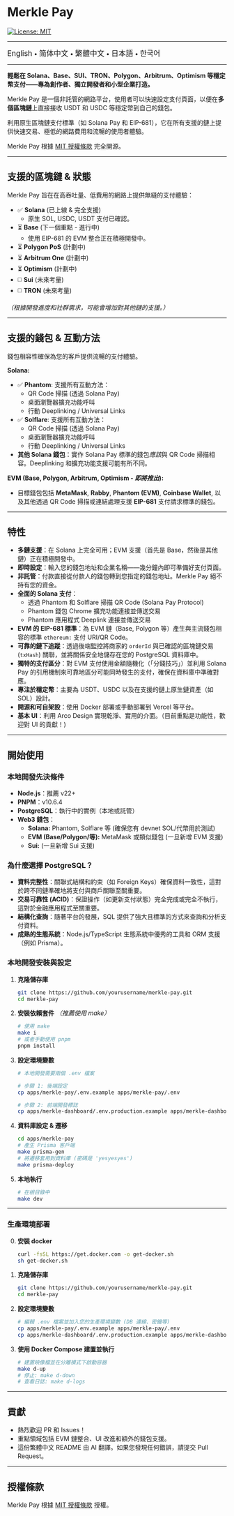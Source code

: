 # Merkle Pay

[![License: MIT](https://img.shields.io/badge/License-MIT-yellow.svg)](LICENSE)

---

<a href="README.md" style="text-decoration: none;"><span style="font-size: larger;">English</span></a> <span> • </span>
<a href="README_zh-CN.md" style="text-decoration: none;"><span style="font-size: larger;">简体中文</span></a> <span> • </span>
<a href="README_zh-TW.md" style="text-decoration: none;"><span style="font-size: larger;">繁體中文</span></a> <span> • </span>
<a href="README_jp.md" style="text-decoration: none;"><span style="font-size: larger;">日本語</span></a><span> • </span>
<a href="README_kr.md" style="text-decoration: none;"><span style="font-size: larger;">한국어</span></a>

---

**輕鬆在 Solana、Base、SUI、TRON、Polygon、Arbitrum、Optimism 等穩定幣支付——專為創作者、獨立開發者和小型企業打造。**

Merkle Pay 是一個非託管的網路平台，使用者可以快速設定支付頁面，以便在**多個區塊鏈**上直接接收 USDT 和 USDC 等穩定幣到自己的錢包。

利用原生區塊鏈支付標準（如 Solana Pay 和 EIP-681），它在所有支援的鏈上提供快速交易、極低的網路費用和流暢的使用者體驗。

Merkle Pay 根據 [MIT 授權條款](LICENSE) 完全開源。

---

## 支援的區塊鏈 & 狀態

Merkle Pay 旨在在高吞吐量、低費用的網路上提供無縫的支付體驗：

- ✅ **Solana** (已上線 & 完全支援)
  - 原生 SOL, USDC, USDT 支付已確認。
- ⏳ **Base** (下一個重點 - 進行中)
  - 使用 EIP-681 的 EVM 整合正在積極開發中。
- ⏳ **Polygon PoS** (計劃中)
- ⏳ **Arbitrum One** (計劃中)
- ⏳ **Optimism** (計劃中)
- ◻️ **Sui** (未來考量)
- ◻️ **TRON** (未來考量)

_（根據開發進度和社群需求，可能會增加對其他鏈的支援。）_

---

## 支援的錢包 & 互動方法

錢包相容性確保為您的客戶提供流暢的支付體驗。

**Solana:**

- ✅ **Phantom**: 支援所有互動方法：
  - QR Code 掃描 (透過 Solana Pay)
  - 桌面瀏覽器擴充功能呼叫
  - 行動 Deeplinking / Universal Links
- ✅ **Solflare**: 支援所有互動方法：
  - QR Code 掃描 (透過 Solana Pay)
  - 桌面瀏覽器擴充功能呼叫
  - 行動 Deeplinking / Universal Links
- **其他 Solana 錢包**：實作 Solana Pay 標準的錢包*應該*與 QR Code 掃描相容。Deeplinking 和擴充功能支援可能有所不同。

**EVM (Base, Polygon, Arbitrum, Optimism - _即將推出_):**

- 目標錢包包括 **MetaMask**, **Rabby**, **Phantom (EVM)**, **Coinbase Wallet**, 以及其他透過 QR Code 掃描或連結處理支援 **EIP-681** 支付請求標準的錢包。

---

## 特性

- **多鏈支援**：在 Solana 上完全可用；EVM 支援（首先是 Base，然後是其他鏈）正在積極開發中。
- **即時設定**：輸入您的錢包地址和企業名稱——幾分鐘內即可準備好支付頁面。
- **非託管**：付款直接從付款人的錢包轉到您指定的錢包地址。Merkle Pay 絕不持有您的資金。
- **全面的 Solana 支付**：
  - 透過 Phantom 和 Solflare 掃描 QR Code (Solana Pay Protocol)
  - Phantom 錢包 Chrome 擴充功能連接並傳送交易
  - Phantom 應用程式 Deeplink 連接並傳送交易
- **EVM 的 EIP-681 標準**：為 EVM 鏈（Base, Polygon 等）產生與主流錢包相容的標準 `ethereum:` 支付 URI/QR Code。
- **可靠的鏈下追蹤**：透過後端監控將商家的 `orderId` 與已確認的區塊鏈交易 (`txHash`) 關聯，並將關係安全地儲存在您的 PostgreSQL 資料庫中。
- **獨特的支付區分**：對 EVM 支付使用金額隨機化（「分錢技巧」）並利用 Solana Pay 的引用機制來可靠地區分可能同時發生的支付，確保在資料庫中準確對應。
- **專注於穩定幣**：主要為 USDT、USDC 以及在支援的鏈上原生鏈資產（如 SOL）設計。
- **開源和可自架設**：使用 Docker 部署或手動部署到 Vercel 等平台。
- **基本 UI**：利用 Arco Design 實現乾淨、實用的介面。（目前重點是功能性，歡迎對 UI 的貢獻！)

---

## 開始使用

### 本地開發先決條件

- **Node.js**：推薦 v22+
- **PNPM**：v10.6.4
- **PostgreSQL**：執行中的實例（本地或託管）
- **Web3 錢包**：
  - **Solana:** Phantom, Solflare 等 (確保您有 devnet SOL/代幣用於測試)
  - **EVM (Base/Polygon/等):** MetaMask 或類似錢包 (一旦新增 EVM 支援)
  - **Sui:** (一旦新增 Sui 支援)

### 為什麼選擇 PostgreSQL？

- **資料完整性**：關聯式結構和約束（如 Foreign Keys）確保資料一致性，這對於跨不同鏈準確地將支付與商戶關聯至關重要。
- **交易可靠性 (ACID)**：保證操作（如更新支付狀態）完全完成或完全不執行，這對於金融應用程式至關重要。
- **結構化查詢**：隨著平台的發展，SQL 提供了強大且標準的方式來查詢和分析支付資料。
- **成熟的生態系統**：Node.js/TypeScript 生態系統中優秀的工具和 ORM 支援（例如 Prisma）。

### 本地開發安裝與設定

1.  **克隆儲存庫**

    ```bash
    git clone https://github.com/yourusername/merkle-pay.git
    cd merkle-pay
    ```

2.  **安裝依賴套件**
    _（推薦使用 make）_

    ```bash
    # 使用 make
    make i
    # 或者手動使用 pnpm
    pnpm install
    ```

3.  **設定環境變數**

    ```bash
    # 本地開發需要兩個 .env 檔案

    # 步驟 1: 後端設定
    cp apps/merkle-pay/.env.example apps/merkle-pay/.env

    # 步驟 2: 前端開發標誌
    cp apps/merkle-dashboard/.env.production.example apps/merkle-dashboard/.env.production
    ```

4.  **資料庫設定 & 遷移**

    ```bash
    cd apps/merkle-pay
    # 產生 Prisma 客戶端
    make prisma-gen
    # 將遷移套用到資料庫 (密碼是 'yesyesyes')
    make prisma-deploy
    ```

5.  **本地執行**
    ```bash
    # 在根目錄中
    make dev
    ```

---

### 生產環境部署

0.  **安裝 docker**

    ```bash
    curl -fsSL https://get.docker.com -o get-docker.sh
    sh get-docker.sh
    ```

1.  **克隆儲存庫**

    ```bash
    git clone https://github.com/yourusername/merkle-pay.git
    cd merkle-pay
    ```

2.  **設定環境變數**

    ```bash
    # 編輯 .env 檔案並加入您的生產環境變數 (DB 連線、密鑰等)
    cp apps/merkle-pay/.env.example apps/merkle-pay/.env
    cp apps/merkle-dashboard/.env.production.example apps/merkle-dashboard/.env.production
    ```

3.  **使用 Docker Compose 建置並執行**
    ```bash
    # 建置映像檔並在分離模式下啟動容器
    make d-up
    # 停止: make d-down
    # 查看日誌: make d-logs
    ```

---

## 貢獻

- 熱烈歡迎 PR 和 Issues！
- 重點領域包括 EVM 鏈整合、UI 改進和額外的錢包支援。
- 這份繁體中文 README 由 AI 翻譯。如果您發現任何錯誤，請提交 Pull Request。

---

## 授權條款

Merkle Pay 根據 [MIT 授權條款](LICENSE) 授權。
